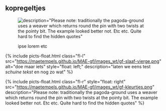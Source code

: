 <h2>kopregeltjes</h2>

<figure>
<img src="https://maetempels.github.io/MAE-gf/images_wt/gf-slaaf-vierge.png" style="float: left;">
  description="Please note: traditionally the pagoda-ground uses a weaver which returns round the pin with two twists at the pointy bit. The example looked better not. Etc etc. Quite hard to find the hidden quotes"
 <span style="margin-left:2em;"></span>
 <p>ipse lorem etc</p> 
<p class="break"></p>
 </figure>

 
{% include picts-float.html
  class="fl-l"
  src="https://maetempels.github.io/MAE-gf/images_wt/gf-slaaf-vierge.png"
  alt="doe maar iets"
  style="float: left;"
  description="laten we eens test <i>schuine tekst</i> en nog zo wat"
  %}

{% include picts-float.html
  class="fl-r"
  style="float: right"
  src="https://maetempels.github.io/MAE-gf/images_wt/gf-kleurtjes.png"
  description="Please note: traditionally the pagoda-ground uses a weaver which returns round the pin with two twists at the pointy bit. The example looked better not. Etc etc. Quite hard to find the hidden quotes"
%}





